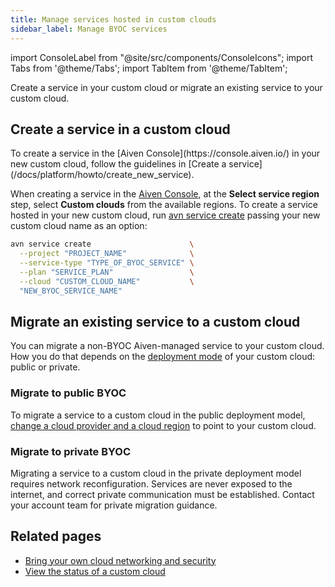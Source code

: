 ```yaml
---
title: Manage services hosted in custom clouds
sidebar_label: Manage BYOC services
---
```


import ConsoleLabel from "@site/src/components/ConsoleIcons";
import Tabs from '@theme/Tabs';
import TabItem from '@theme/TabItem';

Create a service in your custom cloud or migrate an existing service to your custom cloud.

## Create a service in a custom cloud

<Tabs groupId="group1">
<TabItem value="1" label="Aiven Console" default>
To create a service in the [Aiven Console](https://console.aiven.io/) in your new
custom cloud, follow the guidelines in
[Create a service](/docs/platform/howto/create_new_service).

When creating a service in the [Aiven Console](https://console.aiven.io/), at the
**Select service region** step, select **Custom clouds** from the available regions.
</TabItem>
<TabItem value="2" label="Aiven CLI">
To create a service hosted in your new custom cloud, run
[avn service create](/docs/tools/cli/service-cli#avn-cli-service-create) passing your new
custom cloud name as an option:

```bash
avn service create                      \
  --project "PROJECT_NAME"              \
  --service-type "TYPE_OF_BYOC_SERVICE" \
  --plan "SERVICE_PLAN"                 \
  --cloud "CUSTOM_CLOUD_NAME"           \
  "NEW_BYOC_SERVICE_NAME"
```

</TabItem>
</Tabs>

## Migrate an existing service to a custom cloud

You can migrate a non-BYOC Aiven-managed service to your custom cloud. How you do that
depends on the [deployment mode](/docs/platform/concepts/byoc#byoc-architecture) of
your custom cloud: public or private.

### Migrate to public BYOC

To migrate a service to a custom cloud in the public deployment model,
[change a cloud provider and a cloud region](/docs/platform/howto/migrate-services-cloud-region)
to point to your custom cloud.

### Migrate to private BYOC

Migrating a service to a custom cloud in the private deployment model requires network
reconfiguration. Services are never exposed to the internet, and correct private
communication must be established. Contact your account team for private migration guidance.

## Related pages

-   [Bring your own cloud networking and security](/docs/platform/howto/byoc/networking-security)
-   [View the status of a custom cloud](/docs/platform/howto/byoc/view-custom-cloud-status)
